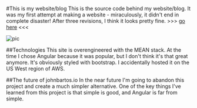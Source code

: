 #This is my website/blog
This is the source code behind my website/blog. It was my first attempt at making a website - miraculously, it didn't end in complete disaster! After three revisions, I think it looks pretty fine. >>> [go here](http://johnbartos.io) <<<


![pic](https://i.imgur.com/cnrdVQx.png)


##Technologies
This site is overengineered with the MEAN stack. At the time I chose Angular because it was popular, but I don't think it's that great anymore. It's obviously styled with bootstrap. I accidentally hosted it on the US West region of AWS. 


##The future of johnbartos.io
In the near future I'm going to abandon this project and create a much simpler alternative. One of the key things I've learned from this project is that simple is good, and Angular is far from simple.
